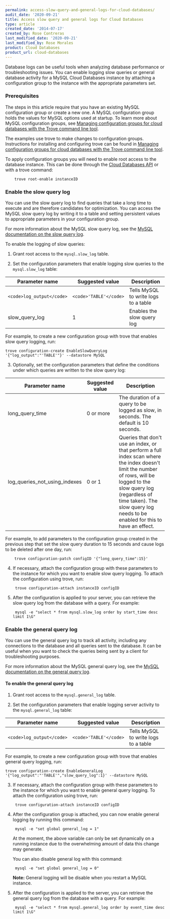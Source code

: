 ```yaml
---
permalink: access-slow-query-and-general-logs-for-cloud-databases/
audit_date: '2020-09-21'
title: Access slow query and general logs for Cloud Databases
type: article
created_date: '2014-07-17'
created_by: Rose Contreras
last_modified_date: '2020-09-21'
last_modified_by: Rose Morales
product: Cloud Databases
product_url: cloud-databases
---
```


Database logs can be useful tools when analyzing database performance or
troubleshooting issues. You can enable logging slow queries or general database
activity for a MySQL Cloud Databases instance by attaching a configuration group
to the instance with the appropriate parameters set.

### Prerequisites

The steps in this article require that you have an existing MySQL configuration
group or create a new one. A MySQL configuration group holds the values for
MySQL options used at startup. To learn more about MySQL configuration groups,
see [Managing configuration groups for cloud databases with the Trove command
line
tool](/support/how-to/managing-configuration-groups-for-cloud-databases-with-the-trove-command-line-tool).

The examples use trove to make changes to configuration groups. Instructions for
installing and configuring trove can be found in [Managing configuration groups
for cloud databases with the Trove command line
tool](/support/how-to/managing-configuration-groups-for-cloud-databases-with-the-trove-command-line-tool).

To apply configuration groups you will need to enable root access to the
database instance. This can be done through the [Cloud Databases
API](https://docs.rackspace.com/docs/cloud-databases/v1/developer-guide/) or
with a trove command:

        trove root-enable instanceID

### Enable the slow query log

You can use the slow query log to find queries that take a long time to execute
and are therefore candidates for optimization. You can access the MySQL slow
query log by writing it to a table and setting persistent values to appropriate
parameters in your configuration group.

For more information about the MySQL slow query log, see the [MySQL
documentation on the slow query
log](https://dev.mysql.com/doc/refman/5.6/en/slow-query-log.html).

To enable the logging of slow queries:

1. Grant root access to the `mysql.slow_log` table.

2. Set the configuration parameters that enable logging slow queries to the
    `mysql.slow_log` table:

| Parameter name  | Suggested value | Description |
| --- | --- | --- |
| `<code>log_output</code>`    |   `<code>'TABLE'</code>`   |   Tells MySQL to write logs to a table |
| slow_query_log    |   1   |   Enables the slow query log |

For example, to create a new configuration group with trove that enables slow query logging, run:

    trove configuration-create EnableSlowQueryLog '{"log_output":"'TABLE'"}' --datastore MySQL

3. Optionally, set the configuration parameters that define the conditions under which queries are written to the slow query log: 

| Parameter name  | Suggested value | Description |
| --- | --- | --- |
| long_query_time | 0 or more | The duration of a query to be logged as slow, in seconds. The default is 10 seconds. |
| log_queries_not_using_indexes | 0 or 1 | Queries that don't use an index, or that perform a full index scan where the index doesn't limit the number of rows, will be logged to the slow query log (regardless of time taken). The slow query log needs to be enabled for this to have an effect. |

For example, to add parameters to the configuration group created in the previous step that set the slow query duration to 15 seconds and cause logs to be deleted after one day, run:

        trove configuration-patch configID '{"long_query_time":15}'

4. If necessary, attach the configuration group with these parameters to the
    instance for which you want to enable slow query logging. To attach the
    configuration using trove, run:

        trove configuration-attach instanceID configID

5. After the configuration is applied to your server, you can retrieve the slow
    query log from the database with a query. For example:

        mysql -e "select * from mysql.slow_log order by start_time desc limit 1\G"

### Enable the general query log

You can use the general query log to track all activity, including any
connections to the database and all queries sent to the database. It can be
useful when you want to check the queries being sent by a client for
troubleshooting purposes.

For more information about the MySQL general query log, see the [MySQL
documentation on the general query
log](https://dev.mysql.com/doc/refman/5.6/en/query-log.html).

#### To enable the general query log

1. Grant root access to the `mysql.general_log` table.

2. Set the configuration parameters that enable logging server activity to the
    `mysql.general_log` table:

| Parameter name  | Suggested value | Description |
| --- | --- | --- |
| `<code>log_output</code>` | `<code>'TABLE'</code>` | Tells MySQL to write logs to a table |

For example, to create a new configuration group with trove that enables general query logging, run:

    trove configuration-create EnableGeneralLog '{"log_output":"'TABLE'","slow_query_log":1}' --datastore MySQL

3. If necessary, attach the configuration group with these parameters to the
    instance for which you want to enable general query logging. To attach the
    configuration using trove, run:

        trove configuration-attach instanceID configID

4. After the configuration group is attached, you can now enable general logging
   by running this command:

        mysql -e "set global general_log = 1"

    At the moment, the above variable can only be set dynamically on a running
    instance due to the overwhelming amount of data this change may generate.

    You can also disable general log with this command:

        mysql -e "set global general_log = 0"

	**Note:** General logging will be disable when you restart a MySQL instance.

5. After the configuration is applied to the server, you can retrieve the
    general query log from the database with a query. For example:

        mysql -e "select * from mysql.general_log order by event_time desc limit 1\G"
